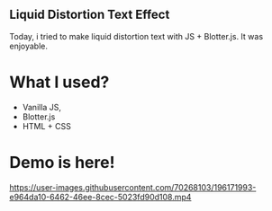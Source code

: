 ## Liquid Distortion Text Effect 
Today, i tried to make liquid distortion text with JS + Blotter.js.
It was enjoyable.

# What I used?
- Vanilla JS,
- Blotter.js
- HTML + CSS

# Demo is here!

https://user-images.githubusercontent.com/70268103/196171993-e964da10-6462-46ee-8cec-5023fd90d108.mp4

